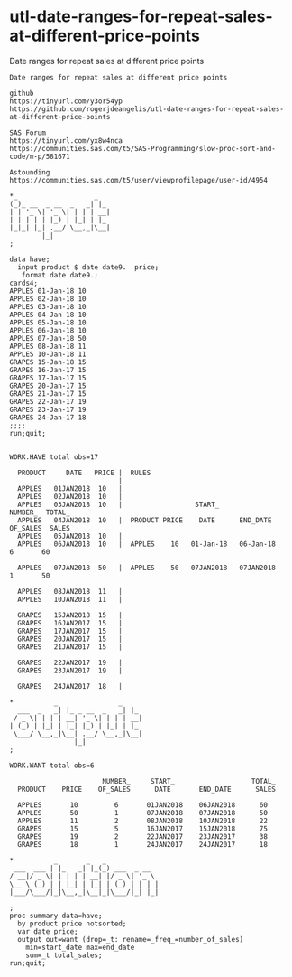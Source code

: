 # utl-date-ranges-for-repeat-sales-at-different-price-points
Date ranges for repeat sales at different price points

    Date ranges for repeat sales at different price points                                                 
                                                                                                           
    github                                                                                                 
    https://tinyurl.com/y3or54yp                                                                           
    https://github.com/rogerjdeangelis/utl-date-ranges-for-repeat-sales-at-different-price-points          
                                                                                                           
    SAS Forum                                                                                              
    https://tinyurl.com/yx8w4nca                                                                           
    https://communities.sas.com/t5/SAS-Programming/slow-proc-sort-and-code/m-p/581671                      
                                                                                                           
    Astounding                                                                                             
    https://communities.sas.com/t5/user/viewprofilepage/user-id/4954                                       
                                                                                                           
    *_                   _                                                                                 
    (_)_ __  _ __  _   _| |_                                                                               
    | | '_ \| '_ \| | | | __|                                                                              
    | | | | | |_) | |_| | |_                                                                               
    |_|_| |_| .__/ \__,_|\__|                                                                              
            |_|                                                                                            
    ;                                                                                                      
                                                                                                           
    data have;                                                                                             
      input product $ date date9.  price;                                                                  
       format date date9.;                                                                                 
    cards4;                                                                                                
    APPLES 01-Jan-18 10                                                                                    
    APPLES 02-Jan-18 10                                                                                    
    APPLES 03-Jan-18 10                                                                                    
    APPLES 04-Jan-18 10                                                                                    
    APPLES 05-Jan-18 10                                                                                    
    APPLES 06-Jan-18 10                                                                                    
    APPLES 07-Jan-18 50                                                                                    
    APPLES 08-Jan-18 11                                                                                    
    APPLES 10-Jan-18 11                                                                                    
    GRAPES 15-Jan-18 15                                                                                    
    GRAPES 16-Jan-17 15                                                                                    
    GRAPES 17-Jan-17 15                                                                                    
    GRAPES 20-Jan-17 15                                                                                    
    GRAPES 21-Jan-17 15                                                                                    
    GRAPES 22-Jan-17 19                                                                                    
    GRAPES 23-Jan-17 19                                                                                    
    GRAPES 24-Jan-17 18                                                                                    
    ;;;;                                                                                                   
    run;quit;                                                                                              
                                                                                                           
                                                                                                           
    WORK.HAVE total obs=17                                                                                 
                                                                                                           
      PRODUCT     DATE   PRICE |  RULES                                                                    
                               |                                                                           
      APPLES   01JAN2018  10   |                                                                           
      APPLES   02JAN2018  10   |                                                                           
      APPLES   03JAN2018  10   |                  START_                NUMBER_  TOTAL_                    
      APPLES   04JAN2018  10   |  PRODUCT PRICE    DATE      END_DATE  OF_SALES  SALES                     
      APPLES   05JAN2018  10   |                                                                           
      APPLES   06JAN2018  10   |  APPLES    10   01-Jan-18   06-Jan-18     6       60                      
                                                                                                           
      APPLES   07JAN2018  50   |  APPLES    50   07JAN2018   07JAN2018     1       50                      
                                                                                                           
      APPLES   08JAN2018  11   |                                                                           
      APPLES   10JAN2018  11   |                                                                           
                                                                                                           
      GRAPES   15JAN2018  15   |                                                                           
      GRAPES   16JAN2017  15   |                                                                           
      GRAPES   17JAN2017  15   |                                                                           
      GRAPES   20JAN2017  15   |                                                                           
      GRAPES   21JAN2017  15   |                                                                           
                                                                                                           
      GRAPES   22JAN2017  19   |                                                                           
      GRAPES   23JAN2017  19   |                                                                           
                                                                                                           
      GRAPES   24JAN2017  18   |                                                                           
                                                                                                           
    *          _               _                                                                           
      ___  _   _| |_ _ __  _   _| |_                                                                       
     / _ \| | | | __| '_ \| | | | __|                                                                      
    | (_) | |_| | |_| |_) | |_| | |_                                                                       
     \___/ \__,_|\__| .__/ \__,_|\__|                                                                      
                    |_|                                                                                    
    ;                                                                                                      
                                                                                                           
    WORK.WANT total obs=6                                                                                  
                                                                                                           
                           NUMBER_     START_                   TOTAL_                                     
      PRODUCT    PRICE    OF_SALES      DATE       END_DATE      SALES                                     
                                                                                                           
      APPLES       10         6       01JAN2018    06JAN2018      60                                       
      APPLES       50         1       07JAN2018    07JAN2018      50                                       
      APPLES       11         2       08JAN2018    10JAN2018      22                                       
      GRAPES       15         5       16JAN2017    15JAN2018      75                                       
      GRAPES       19         2       22JAN2017    23JAN2017      38                                       
      GRAPES       18         1       24JAN2017    24JAN2017      18                                       
                                                                                                           
    *          _       _   _                                                                               
     ___  ___ | |_   _| |_(_) ___  _ __                                                                    
    / __|/ _ \| | | | | __| |/ _ \| '_ \                                                                   
    \__ \ (_) | | |_| | |_| | (_) | | | |                                                                  
    |___/\___/|_|\__,_|\__|_|\___/|_| |_|                                                                  
                                                                                                           
    ;                                                                                                      
    proc summary data=have;                                                                                
      by product price notsorted;                                                                          
      var date price;                                                                                      
      output out=want (drop=_t: rename=_freq_=number_of_sales)                                             
        min=start_date max=end_date                                                                        
        sum=_t total_sales;                                                                                
    run;quit;                                                                                              
                                                                                                           
                                                                                                           
